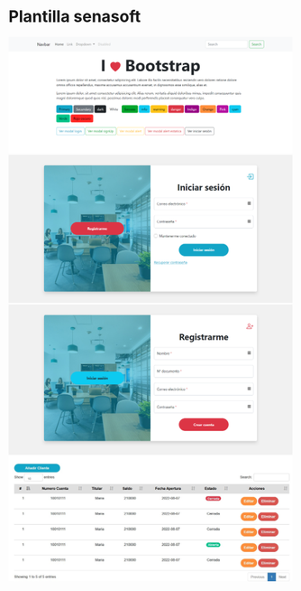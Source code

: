 # Plantilla senasoft

![Index](img/index.png)
![Index](img/login.png)
![Index](img/signup.png)
![Index](img/tabla.jpg)
